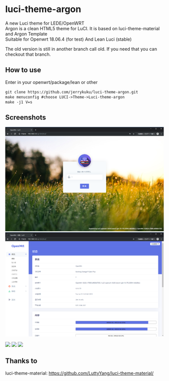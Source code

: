 # luci-theme-argon
A new Luci theme for LEDE/OpenWRT  
Argon is a clean HTML5 theme for LuCI. It is based on luci-theme-material and Argon Template  
Suitable for Openwrt 18.06.4 (for test) And Lean Luci (stable)  

The old version is still in another branch call old. If you need that you can checkout that branch.


## How to use

Enter in your openwrt/package/lean  or  other

```
git clone https://github.com/jerrykuku/luci-theme-argon.git
make menuconfig #choose LUCI->Theme->Luci-theme-argon
make -j1 V=s
```


## Screenshots
![](/Screenshots/pc/screenshot1.png)
![](/Screenshots/pc/screenshot2.png)

![](/Screenshots/phone/Screenshot_1.png)
![](/Screenshots/phone/Screenshot_2.png)
![](/Screenshots/phone/Screenshot_3.png)

## Thanks to 
luci-theme-material: https://github.com/LuttyYang/luci-theme-material/

